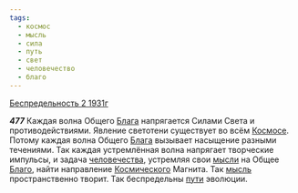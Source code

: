 ```yaml
---
tags:
  - космос
  - мысль
  - сила
  - путь
  - свет
  - человечество
  - благо
---
```


[Беспредельность 2 1931г](https://127.0.0.1:4002/agni/1931)

___477___
Каждая волна Общего [Блага](../../../tags/#благо) напрягается Силами Света и противодействиями. Явление светотени существует во всём [Космосе](../../../tags/#космос). Потому каждая волна Общего [Блага](../../../tags/#благо) вызывает насыщение разными течениями. Так каждая устремлённая волна напрягает творческие импульсы, и задача [человечества](../../../tags/#человечество), устремляя свои [мысли](../../../tags/#[мысль](../../../tags/#мысль)) на Общее [Благо](../../../tags/#благо), найти направление [Космического](../../../tags/#космос) Магнита. Так [мысль](../../../tags/#мысль) пространственно творит. Так беспредельны [пути](../../../tags/#путь) эволюции.   

